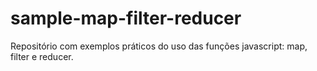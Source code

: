 # sample-map-filter-reducer
Repositório com exemplos práticos do uso das funções javascript: map, filter e reducer.
